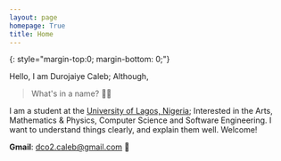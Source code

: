 ```yaml
---
layout: page
homepage: True
title: Home
---
```


{: style="margin-top:0; margin-bottom: 0;"}

Hello, I am Durojaiye Caleb; Although,
> What's in a name? 🤷‍♂️

I am a student at the [University of Lagos, Nigeria][1]; Interested in the Arts, Mathematics & Physics, Computer Science and Software Engineering. I want to understand things clearly, and explain them well. Welcome!


**Gmail**: dco2.caleb@gmail.com :email:

[1]: https://www.unilag.edu.ng/
[2]: https://www.google.com/
